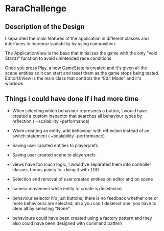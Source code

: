 # RaraChallenge

## Description of the Design

I separated the main features of the application in different classes and interfaces to increase scalability by using composition.

The ApplicationView is the base that initializes the game with the only “void Start()” function to avoid unintended race conditions.

Once you press Play, a new GameState is created and it's given all the scene entities so it can start and reset them as the game stops being tested.
EditorUIView is the main class that controls the “Edit Mode” and it's windows


## Things i could have done if i had more time

- When selecting which behaviour represents a button, I would have created a custom inspector that searches all behaviour types by reflection ( +scalability -performance)

- When creating an entity, add behaviour with reflection instead of an switch statement ( +scalability -performance)

- Saving user created entities to playerprefs
- Saving user created scene to playerprefs

- views have too much logic, I would've separated them into controller classes, bonus points for doing it with TDD

- Selection and removal of user created entities on editor and on scene

- camera movement while entity to create is deselected

- behaviour selector it's just buttons, there is no feedback whether one or more behaviours are selected, also you can't deselect one, you have to clear all by selecting "None"

- behaviours could have been created using a factory pattern and they also could have been designed with command pattern
